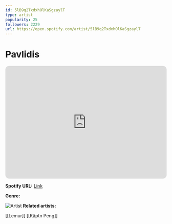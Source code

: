 ```yaml
---
id: 5lB9q2TxdxhOlKaSgzaylT
type: artist
popularity: 25
followers: 2229
url: https://open.spotify.com/artist/5lB9q2TxdxhOlKaSgzaylT
---
```

# Pavlidis

<iframe style="border-radius:12px" src="https://open.spotify.com/embed/artist/5lB9q2TxdxhOlKaSgzaylT" width="100%" height="352" frameBorder="0" allowfullscreen="" allow="autoplay; clipboard-write; encrypted-media; fullscreen; picture-in-picture" loading="lazy"></iframe>

**Spotify URL:** [Link](https://open.spotify.com/artist/5lB9q2TxdxhOlKaSgzaylT)

**Genre:** 

![Artist](https://i.scdn.co/image/ab6761610000e5ebf52fa4f6438aae8aa8f59f65)
**Related artists:**

[[Lemur]]
[[Käptn Peng]]

